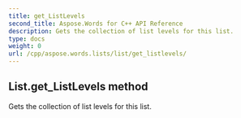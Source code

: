 ```yaml
---
title: get_ListLevels
second_title: Aspose.Words for C++ API Reference
description: Gets the collection of list levels for this list. 
type: docs
weight: 0
url: /cpp/aspose.words.lists/list/get_listlevels/
---
```

## List.get_ListLevels method


Gets the collection of list levels for this list.


